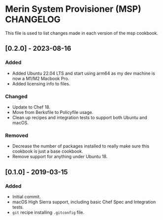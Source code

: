 # Merin System Provisioner (MSP) CHANGELOG

This file is used to list changes made in each version of the msp cookbook.


## [0.2.0] - 2023-08-16
### Added
- Added Ubuntu 22.04 LTS and start using arm64 as my dev machine is now a M1/M2 Macbook Pro. 
- Added licensing info to files. 

### Changed
- Update to Chef 18.
- Move from Berksfile to Policyfile usage. 
- Clean up recipes and integration tests to support both Ubuntu and macOS. 

### Removed
- Decrease the number of packages installed to really make sure this cookbook is just a base cookbook. 
- Remove support for anything under Ubuntu 18. 

## [0.1.0] - 2019-03-15
### Added
- Initial commit.
- macOS High Sierra support, including basic Chef Spec and Integration tests. 
- `git` recipe installing `.gitconfig` file. 

